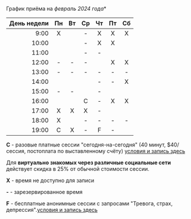 График приёма на *февраль 2024 года**

|День недели|Пн|Вт|Ср|Чт|Пт|Сб|
|----:|:---:|:---:|:---:|:---:|:---:|:---:|
|9:00|X||-|X|X|X|
|10:00|||-|X|X||
|11:00|||-|-|||
|12:00|-|-|-||X|X|
|13:00|-|-|-|-|-|-|
|14:00||||-|-|X|
|15:00|-|-||-|||
|16:00|||C|-|X|X|
|17:00|X|X|X|-|||
|18:00|X||-|-|-|-|
|19:00|C|X|-|F|-|

**C** - разовые платные сессии "сегодня-на-сегодня" (40 минут, $40/сессия, постоплата по выставленному счёту) [условия и запись здесь](https://scr.ru/pay/)

Для **виртуально знакомых через различные социальные сети** действует скидка в 25% от обычной стоимости сессии.

**X** - время не доступно для записи

**-** - зарезервированное время

**F** - бесплатные анонимные сессии с запросами "Тревога, страх, депрессия".[условия и запись здесь](https://scr.ru/free/)